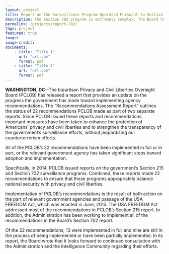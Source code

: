 ```yaml
---
layout: project
title: Report on the Surveillance Program Operated Pursuant to Section 702 of the Foreign Intelligence Surveillance Act
description: The Section 702 program is extremely complex. The Board has found that certain aspects of the program’s implementation raise privacy concerns. The Board offers a series of policy recommendations to strengthen privacy safeguards and to address these concerns.
permalink: /projects/report-702/
tags: project
featured: true
image:
image-credit:
documents:
    - title: "Title 1"
      url: "url.com"
      format: pdf
    - title: "Title 2"
      url: "url.com"
      format: pdf
---
```

<strong>WASHINGTON, DC</strong>--The bipartisan Privacy and Civil Liberties Oversight Board (PCLOB) has released a report that provides an update on the progress the government has made toward implementing agency recommendations. The “Recommendations Assessment Report” outlines the status of 22 recommendations PCLOB made as part of two separate reports. Since PCLOB issued these reports and recommendations, important measures have been taken to enhance the protection of Americans’ privacy and civil liberties and to strengthen the transparency of the government’s surveillance efforts, without jeopardizing our counterterrorism efforts.

All of the PCLOB’s 22 recommendations have been implemented in full or in part, or the relevant government agency has taken significant steps toward adoption and implementation. 

Specifically, in 2014, PCLOB issued reports on the government’s Section 215 and Section 702 surveillance programs. Combined, these reports made 22 recommendations to ensure that these programs appropriately balance national security with privacy and civil liberties.

Implementation of PCLOB’s recommendations is the result of both action on the part of relevant government agencies and passage of the USA FREEDOM Act, which was enacted in June, 2015.  The USA FREEDOM Act addressed most of the recommendations in PCLOB’s Section 215 report. In addition, the Administration has been working to implement all of the recommendations in the Board’s Section 702 report.             

Of the 22 recommendations, 13 were implemented in full and nine are still in the process of being implemented or have been partially implemented. In its report, the Board wrote that it looks forward to continued consultation with the Administration and the Intelligence Community regarding their efforts.
